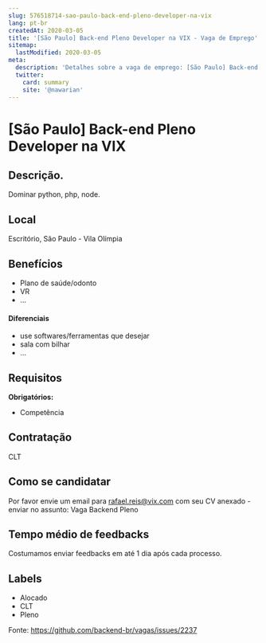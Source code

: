 ```yaml
---
slug: 576518714-sao-paulo-back-end-pleno-developer-na-vix
lang: pt-br
createdAt: 2020-03-05
title: '[São Paulo] Back-end Pleno Developer na VIX - Vaga de Emprego'
sitemap:
  lastModified: 2020-03-05
meta:
  description: 'Detalhes sobre a vaga de emprego: [São Paulo] Back-end Pleno Developer na VIX'
  twitter:
    card: summary
    site: '@nawarian'
---
```


# [São Paulo] Back-end Pleno Developer na VIX

## Descrição.

Dominar python, php, node.

## Local

Escritório, São Paulo - Vila Olímpia

## Benefícios

- Plano de saúde/odonto
- VR
- ...

#### Diferenciais

- use softwares/ferramentas que desejar
- sala com bilhar
- ...

## Requisitos

**Obrigatórios:**
- Competência

## Contratação

CLT

## Como se candidatar

Por favor envie um email para rafael.reis@vix.com com seu CV anexado - enviar no assunto: Vaga Backend Pleno

## Tempo médio de feedbacks

Costumamos enviar feedbacks em até 1 dia após cada processo.

## Labels

- Alocado
- CLT
- Pleno


Fonte: https://github.com/backend-br/vagas/issues/2237